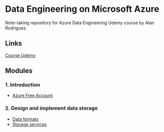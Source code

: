 # Data Engineering on Microsoft Azure

Note-taking repository for Azure Data Engineering Udemy course by Alan Rodriguez.

## Links

[Course Udemy](https://www.udemy.com/course/data-engineering-on-microsoft-azure)

## Modules

### 1. Introduction

- [Azure Free Account](./docs/module_1/azure_free_account.md)

### 2. Design and implement data storage

- [Data formats](./docs/module_2/data_formats.md)
- [Storage services](./docs/module_2/storage_services.md)